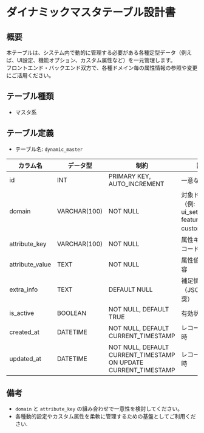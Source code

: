 # ダイナミックマスタテーブル設計書

## 概要
本テーブルは、システム内で動的に管理する必要がある各種定型データ（例えば、UI設定、機能オプション、カスタム属性など）を一元管理します。  
フロントエンド・バックエンド双方で、各種ドメイン毎の属性情報の参照や変更にご活用ください。

## テーブル種類
- マスタ系

## テーブル定義
- テーブル名: `dynamic_master`

| カラム名       | データ型      | 制約                                             | 説明                                              |
|----------------|---------------|--------------------------------------------------|---------------------------------------------------|
| id             | INT           | PRIMARY KEY, AUTO_INCREMENT                      | 一意な識別子                                        |
| domain         | VARCHAR(100)  | NOT NULL                                         | 対象ドメイン（例: ui_setting, feature_option, custom） |
| attribute_key  | VARCHAR(100)  | NOT NULL                                         | 属性キーまたはコード                                |
| attribute_value| TEXT          | NOT NULL                                         | 属性値または内容                                   |
| extra_info     | TEXT          | DEFAULT NULL                                     | 補足情報（JSON形式推奨）                            |
| is_active      | BOOLEAN       | NOT NULL, DEFAULT TRUE                           | 有効状態                                           |
| created_at     | DATETIME      | NOT NULL, DEFAULT CURRENT_TIMESTAMP              | レコード作成日時                                  |
| updated_at     | DATETIME      | NOT NULL, DEFAULT CURRENT_TIMESTAMP ON UPDATE CURRENT_TIMESTAMP | レコード更新日時              |

## 備考
- `domain` と `attribute_key` の組み合わせで一意性を検討してください。
- 各種動的設定やカスタム属性を柔軟に管理するための基盤としてご利用ください.
